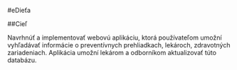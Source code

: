 #eDieťa

##Cieľ

Navrhnúť a implementovať webovú aplikáciu, ktorá používateľom umožní vyhľadávať informácie o preventívnych prehliadkach, lekároch, zdravotných zariadeniach. Aplikácia umožní lekárom a odborníkom aktualizovať túto databázu.